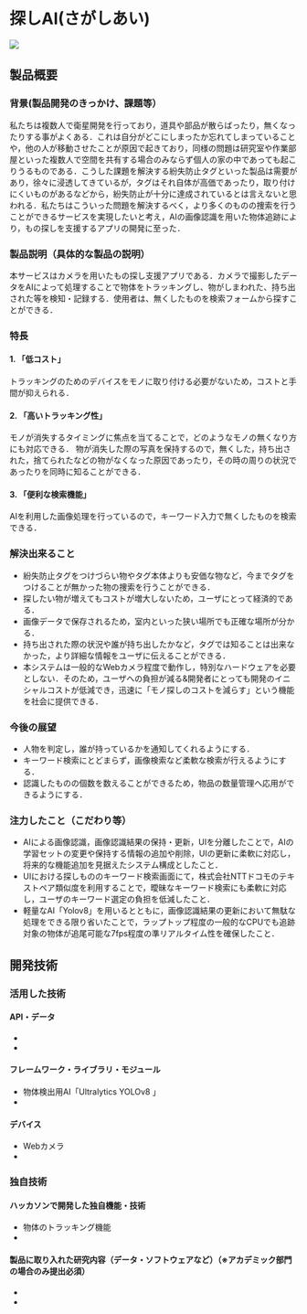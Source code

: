 # 探しAI(さがしあい)

[![](https://img.youtube.com/vi/FrMOqFT5mPo/0.jpg)](https://www.youtube.com/watch?v=FrMOqFT5mPo)

## 製品概要
### 背景(製品開発のきっかけ、課題等）
私たちは複数人で衛星開発を行っており，道具や部品が散らばったり，無くなったりする事がよくある．これは自分がどこにしまったか忘れてしまっていることや，他の人が移動させたことが原因で起きており，同様の問題は研究室や作業部屋といった複数人で空間を共有する場合のみならず個人の家の中であっても起こりうるものである．こうした課題を解決する紛失防止タグといった製品は需要があり，徐々に浸透してきているが，タグはそれ自体が高価であったり，取り付けにくいものがあるなどから，紛失防止が十分に達成されているとは言えないと思われる．私たちはこういった問題を解決するべく，より多くのものの捜索を行うことができるサービスを実現したいと考え，AIの画像認識を用いた物体追跡により，もの探しを支援するアプリの開発に至った．

### 製品説明（具体的な製品の説明）
本サービスはカメラを用いたもの探し支援アプリである．カメラで撮影したデータをAIによって処理することで物体をトラッキングし、物がしまわれた、持ち出された等を検知・記録する．使用者は、無くしたものを検索フォームから探すことができる．
### 特長
#### 1. 「低コスト」
トラッキングのためのデバイスをモノに取り付ける必要がないため，コストと手間が抑えられる．

#### 2. 「高いトラッキング性」
モノが消失するタイミングに焦点を当てることで，どのようなモノの無くなり方にも対応できる．
物が消失した際の写真を保持するので，無くした，持ち出された，捨てられたなどの物がなくなった原因であったり，その時の周りの状況であったりを同時に知ることができる．

#### 3. 「便利な検索機能」
AIを利用した画像処理を行っているので，キーワード入力で無くしたものを検索できる．

### 解決出来ること
* 紛失防止タグをつけづらい物やタグ本体よりも安価な物など，今までタグをつけることが無かった物の捜索を行うことができる．
* 探したい物が増えてもコストが増大しないため，ユーザにとって経済的である．
* 画像データで保存されるため，室内といった狭い場所でも正確な場所が分かる．
* 持ち出された際の状況や誰が持ち出したかなど，タグでは知ることは出来なかった，より詳細な情報をユーザに伝えることができる．
* 本システムは一般的なWebカメラ程度で動作し，特別なハードウェアを必要としない．そのため，ユーザへの負担が減る&開発者にとっても開発のイニシャルコストが低減でき，迅速に「モノ探しのコストを減らす」という機能を社会に提供できる．

### 今後の展望
* 人物を判定し，誰が持っているかを通知してくれるようにする．
* キーワード検索にとどまらず，画像検索など柔軟な検索が行えるようにする．
* 認識したものの個数を数えることができるため，物品の数量管理へ応用ができるようにする．

### 注力したこと（こだわり等）
* AIによる画像認識，画像認識結果の保持・更新，UIを分離したことで，AIの学習セットの変更や保持する情報の追加や削除，UIの更新に柔軟に対応し，将来的な機能追加を見据えたシステム構成としたこと．
* UIにおける探しもののキーワード検索画面にて，株式会社NTTドコモのテキストペア類似度を利用することで，曖昧なキーワード検索にも柔軟に対応し，ユーザのキーワード選定の負担を低減したこと．
* 軽量なAI「Yolov8」を用いるとともに，画像認識結果の更新において無駄な処理をできる限り省いたことで，ラップトップ程度の一般的なCPUでも追跡対象の物体が追尾可能な7fps程度の準リアルタイム性を確保したこと．

## 開発技術
### 活用した技術
#### API・データ
* 
* 

#### フレームワーク・ライブラリ・モジュール
* 物体検出用AI「Ultralytics YOLOv8 」
* 

#### デバイス
* Webカメラ
* 

### 独自技術
#### ハッカソンで開発した独自機能・技術
* 物体のトラッキング機能
* 

#### 製品に取り入れた研究内容（データ・ソフトウェアなど）（※アカデミック部門の場合のみ提出必須）
* 
* 
